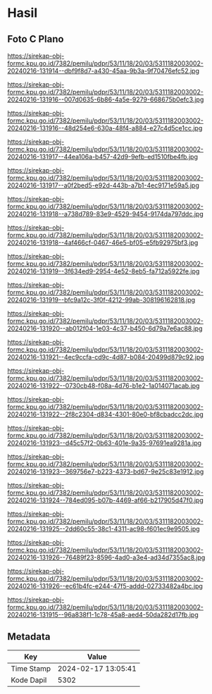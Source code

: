 # Hasil

## Foto C Plano

https://sirekap-obj-formc.kpu.go.id/7382/pemilu/pdpr/53/11/18/20/03/5311182003002-20240216-131914--dbf9f8d7-a430-45aa-9b3a-9f70476efc52.jpg

https://sirekap-obj-formc.kpu.go.id/7382/pemilu/pdpr/53/11/18/20/03/5311182003002-20240216-131916--007d0635-6b86-4a5e-9279-668675b0efc3.jpg

https://sirekap-obj-formc.kpu.go.id/7382/pemilu/pdpr/53/11/18/20/03/5311182003002-20240216-131916--48d254e6-630a-48f4-a884-e27c4d5ce1cc.jpg

https://sirekap-obj-formc.kpu.go.id/7382/pemilu/pdpr/53/11/18/20/03/5311182003002-20240216-131917--44ea106a-b457-42d9-9efb-ed1510fbe4fb.jpg

https://sirekap-obj-formc.kpu.go.id/7382/pemilu/pdpr/53/11/18/20/03/5311182003002-20240216-131917--a0f2bed5-e92d-443b-a7b1-4ec9171e59a5.jpg

https://sirekap-obj-formc.kpu.go.id/7382/pemilu/pdpr/53/11/18/20/03/5311182003002-20240216-131918--a738d789-83e9-4529-9454-9174da797ddc.jpg

https://sirekap-obj-formc.kpu.go.id/7382/pemilu/pdpr/53/11/18/20/03/5311182003002-20240216-131918--4af466cf-0467-46e5-bf05-e5fb92975bf3.jpg

https://sirekap-obj-formc.kpu.go.id/7382/pemilu/pdpr/53/11/18/20/03/5311182003002-20240216-131919--3f634ed9-2954-4e52-8eb5-fa712a5922fe.jpg

https://sirekap-obj-formc.kpu.go.id/7382/pemilu/pdpr/53/11/18/20/03/5311182003002-20240216-131919--bfc9a12c-3f0f-4212-99ab-308196162818.jpg

https://sirekap-obj-formc.kpu.go.id/7382/pemilu/pdpr/53/11/18/20/03/5311182003002-20240216-131920--ab012f04-1e03-4c37-b450-6d79a7e6ac88.jpg

https://sirekap-obj-formc.kpu.go.id/7382/pemilu/pdpr/53/11/18/20/03/5311182003002-20240216-131921--4ec9ccfa-cd9c-4d87-b084-20499d879c92.jpg

https://sirekap-obj-formc.kpu.go.id/7382/pemilu/pdpr/53/11/18/20/03/5311182003002-20240216-131922--0730cb48-f08a-4d76-b1e2-1a014071acab.jpg

https://sirekap-obj-formc.kpu.go.id/7382/pemilu/pdpr/53/11/18/20/03/5311182003002-20240216-131922--2f8c2304-d834-4301-80e0-bf8cbadcc2dc.jpg

https://sirekap-obj-formc.kpu.go.id/7382/pemilu/pdpr/53/11/18/20/03/5311182003002-20240216-131923--d45c57f2-0b63-401e-9a35-97691ea9281a.jpg

https://sirekap-obj-formc.kpu.go.id/7382/pemilu/pdpr/53/11/18/20/03/5311182003002-20240216-131923--369756e7-b223-4373-bd67-9e25c83e1912.jpg

https://sirekap-obj-formc.kpu.go.id/7382/pemilu/pdpr/53/11/18/20/03/5311182003002-20240216-131924--784ed095-b07b-4469-af66-b217905d47f0.jpg

https://sirekap-obj-formc.kpu.go.id/7382/pemilu/pdpr/53/11/18/20/03/5311182003002-20240216-131925--2dd60c55-38c1-4311-ac98-f601ec9e9505.jpg

https://sirekap-obj-formc.kpu.go.id/7382/pemilu/pdpr/53/11/18/20/03/5311182003002-20240216-131926--76489f23-8596-4ad0-a3e4-ad34d7355ac8.jpg

https://sirekap-obj-formc.kpu.go.id/7382/pemilu/pdpr/53/11/18/20/03/5311182003002-20240216-131926--ec61b4fc-e244-47f5-addd-02733482a4bc.jpg

https://sirekap-obj-formc.kpu.go.id/7382/pemilu/pdpr/53/11/18/20/03/5311182003002-20240216-131915--96a838f1-1c78-45a8-aed4-50da282d17fb.jpg


## Metadata

| Key        | Value               |
| ---------- | ------------------- |
| Time Stamp | 2024-02-17 13:05:41 |
| Kode Dapil | 5302                |



